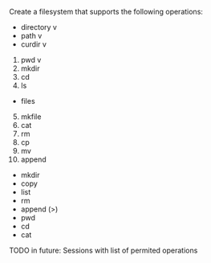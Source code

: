 Create a filesystem that supports the following operations:
- directory v
- path v
- curdir v
1. pwd v
2. mkdir
3. cd
4. ls
- files
5. mkfile
6. cat
7. rm
8. cp
9. mv
10. append

- mkdir
- copy
- list
- rm
- append (>)
- pwd
- cd
- cat

TODO in future:
Sessions with list of permited operations